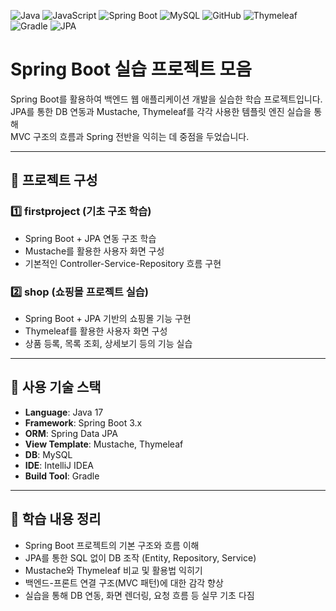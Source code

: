 ![Java](https://img.shields.io/badge/Java-007396?style=for-the-badge&logo=java&logoColor=white)
![JavaScript](https://img.shields.io/badge/JavaScript-F7DF1E?style=for-the-badge&logo=javascript&logoColor=black)
![Spring Boot](https://img.shields.io/badge/Spring_Boot-6DB33F?style=for-the-badge&logo=springboot&logoColor=white)
![MySQL](https://img.shields.io/badge/MySQL-4479A1?style=for-the-badge&logo=mysql&logoColor=white)
![GitHub](https://img.shields.io/badge/GitHub-181717?style=for-the-badge&logo=github&logoColor=white)
![Thymeleaf](https://img.shields.io/badge/Thymeleaf-005F0F?style=for-the-badge&logo=thymeleaf&logoColor=white)
![Gradle](https://img.shields.io/badge/Gradle-02303A?style=for-the-badge&logo=gradle&logoColor=white)
![JPA](https://img.shields.io/badge/JPA-%20Hibernate%20%7C%20Spring%20Data%20-%236DB33F?style=flat&logo=hibernate)




# Spring Boot 실습 프로젝트 모음

Spring Boot를 활용하여 백엔드 웹 애플리케이션 개발을 실습한 학습 프로젝트입니다.  
JPA를 통한 DB 연동과 Mustache, Thymeleaf를 각각 사용한 템플릿 엔진 실습을 통해  
MVC 구조의 흐름과 Spring 전반을 익히는 데 중점을 두었습니다.

---

## 📁 프로젝트 구성

### 1️⃣ firstproject (기초 구조 학습)
- Spring Boot + JPA 연동 구조 학습
- Mustache를 활용한 사용자 화면 구성 
- 기본적인 Controller-Service-Repository 흐름 구현

### 2️⃣ shop (쇼핑몰 프로젝트 실습)
- Spring Boot + JPA 기반의 쇼핑몰 기능 구현
- Thymeleaf를 활용한 사용자 화면 구성
- 상품 등록, 목록 조회, 상세보기 등의 기능 실습

---

## 🧩 사용 기술 스택

- **Language**: Java 17
- **Framework**: Spring Boot 3.x
- **ORM**: Spring Data JPA
- **View Template**: Mustache, Thymeleaf
- **DB**: MySQL
- **IDE**: IntelliJ IDEA
- **Build Tool**: Gradle

---

## 🧪 학습 내용 정리

- Spring Boot 프로젝트의 기본 구조와 흐름 이해
- JPA를 통한 SQL 없이 DB 조작 (Entity, Repository, Service)
- Mustache와 Thymeleaf 비교 및 활용법 익히기
- 백엔드-프론트 연결 구조(MVC 패턴)에 대한 감각 향상
- 실습을 통해 DB 연동, 화면 렌더링, 요청 흐름 등 실무 기초 다짐

